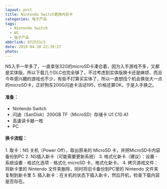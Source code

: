 ```yaml
---
layout: post
title: Nintendo Switch更换内存卡
categories: 电子产品
tags:
  - Nintendo Switch
  - NS
  - 电子产品
abbrlink: 9f2531c3
date: 2019-04-30 22:39:27
photo:
---
```


NS入手一年多了，一直拿张32G的microSD卡凑合着，因为入手游戏不多，又都是实体版，所以下载几个DLC也完全够了，不过考虑到实体版换卡还是麻烦，而且今年感兴趣的游戏也不少，有些不打算买实体了，所以一直想找个机会换张大一点的microSD卡，正好狗东200G闪迪卡活动195，价格还算OK，于是入手换之。
<!-- more --> 

#### 准备：

- Nintendo Switch
- 闪迪（SanDisk）200GB TF（MicroSD）存储卡 U1 C10 A1
- 高速读卡器一枚
- PC

#### 换卡流程：

<span id="inline-toc">1.</span> 取卡：NS 关机（Power Off），取出原来的 MicroSD 卡，并把MicroSD卡内容备份到PC
<span id="inline-toc">2.</span> NS插入新卡（可能需要更新系统）
<span id="inline-toc">3.</span> 格式化新卡（建议）：设置 - 系统设置 - 格式化选项 - 格式化 microSD 卡，格式化新卡。
<span id="inline-toc">4.</span> 拷贝游戏文件：将新卡里的 Nintendo 文件夹删除，同时将旧卡备份到PC里的 Nintendo 文件夹复制到新卡里
<span id="inline-toc">5.</span> 插入新卡：在关机的状态下插入新卡，然后开机，检查下载内容是否存在。
